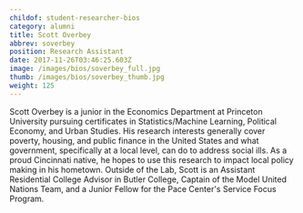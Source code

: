 ```yaml
---
childof: student-researcher-bios
category: alumni
title: Scott Overbey
abbrev: soverbey
position: Research Assistant
date: 2017-11-26T03:46:25.603Z
image: /images/bios/soverbey_full.jpg
thumb: /images/bios/soverbey_thumb.jpg
weight: 125
---
```

Scott Overbey is a junior in the Economics Department at Princeton University pursuing certificates in Statistics/Machine Learning, Political Economy, and Urban Studies. His research interests generally cover poverty, housing, and public finance in the United States and what government, specifically at a local level, can do to address social ills. As a proud Cincinnati native, he hopes to use this research to impact local policy making in his hometown. Outside of the Lab, Scott is an Assistant Residential College Advisor in Butler College, Captain of the Model United Nations Team, and a Junior Fellow for the Pace Center's Service Focus Program.



